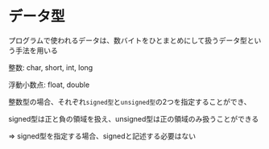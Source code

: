 # データ型

プログラムで使われるデータは、数バイトをひとまとめにして扱うデータ型という手法を用いる

整数: char, short, int, long

浮動小数点: float, double

整数型の場合、それぞれ`signed型`と`unsigned型`の2つを指定することができ、

signed型は正と負の領域を扱え、unsigned型は正の領域のみ扱うことができる

=> signed型を指定する場合、signedと記述する必要はない

